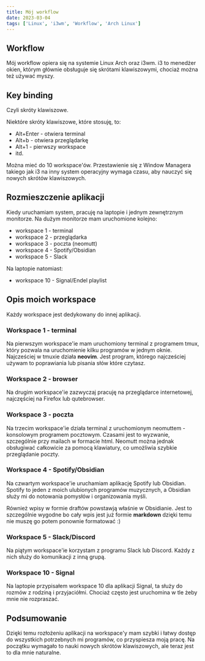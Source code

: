 ```yaml
---
title: Mój workflow
date: 2023-03-04
tags: ['Linux', 'i3wm', 'Workflow', 'Arch Linux']
---
```


## Workflow

Mój workflow opiera się na systemie Linux Arch oraz i3wm. i3 to menedżer okien, którym głównie obsługuje się skrótami klawiszowymi, chociaż można też używać myszy.

## Key binding

Czyli skróty klawiszowe.

Niektóre skróty klawiszowe, które stosuję, to:

- Alt+Enter - otwiera terminal
- Alt+b - otwiera przeglądarkę
- Alt+1 - pierwszy workspace
- itd.

Można mieć do 10 workspace'ów. Przestawienie się z Window Managera takiego jak
i3 na inny system operacyjny wymaga czasu, aby nauczyć się nowych skrótów
klawiszowych.

## Rozmieszczenie aplikacji

Kiedy uruchamiam system, pracuję na laptopie i jednym zewnętrznym monitorze. Na dużym monitorze mam uruchomione kolejno:

- workspace 1 - terminal
- workspace 2 - przeglądarka
- workspace 3 - poczta (neomutt)
- workspace 4 - Spotify/Obsidian
- workspace 5 - Slack

Na laptopie natomiast:

- workspace 10 - Signal/Endel playlist

## Opis moich workspace

Każdy workspace jest dedykowany do innej aplikacji.

### Workspace 1 - terminal

Na pierwszym workspace'ie mam uruchomiony terminal z programem tmux, który pozwala na uruchomienie kilku programów w jednym oknie. Najcześciej w tmuxie działa **neovim**.
Jest program, którego najcześciej używam to poprawiania lub pisania słów które
czytasz.

### Workspace 2 - browser

Na drugim workspace'ie zazwyczaj pracuję na przeglądarce internetowej, najczęściej na Firefox lub qutebrowser.

### Workspace 3 - poczta

Na trzecim workspace'ie działa terminal z uruchomionym neomuttem - konsolowym programem pocztowym. Czasami jest to wyzwanie, szczególnie przy mailach w formacie html. Neomutt można jednak obsługiwać całkowicie za pomocą klawiatury, co umożliwia szybkie przeglądanie poczty.

### Workspace 4 - Spotify/Obsidian

Na czwartym workspace'ie uruchamiam aplikację Spotify lub Obsidian. Spotify to
jeden z moich ulubionych programów muzycznych, a Obsidian służy mi do notowania
pomysłów i organizowania myśli.

Również wpisy w formie draftów powstawją właśnie
w Obsidianie. Jest to szczególnie wygodne bo cały wpis jest już formie
**markdown** dzięki temu nie muszę go potem ponownie formatować :)

### Workspace 5 - Slack/Discord

Na piątym workspace'ie korzystam z programu Slack lub Discord. Każdy z nich służy
do komunikacji z inną grupą.

### Workspace 10 - Signal

Na laptopie przypisałem workspace 10 dla aplikacji Signal, ta służy do rozmów z
rodziną i przyjaciółmi. Chociaż często jest uruchomina w tle żeby mnie nie
rozpraszać.

## Podsumowanie

Dzięki temu rozłożeniu aplikacji na workspace'y mam szybki i łatwy dostęp do wszystkich potrzebnych mi programów, co przyspiesza moją pracę. Na początku wymagało to nauki nowych skrótów klawiszowych, ale teraz jest to dla mnie naturalne.
